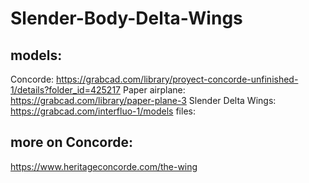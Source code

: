 # Slender-Body-Delta-Wings

## models:
Concorde: https://grabcad.com/library/proyect-concorde-unfinished-1/details?folder_id=425217
Paper airplane: https://grabcad.com/library/paper-plane-3
Slender Delta Wings: https://grabcad.com/interfluo-1/models
files: 



## more on Concorde: 
https://www.heritageconcorde.com/the-wing

